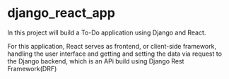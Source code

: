 # django_react_app
In this project will build a To-Do application using Django and React.

For this application, React serves as frontend, or client-side framework, handling the user interface and getting and setting the data via request to the Django backend, which is an APi build using Django Rest Framework(DRF)
